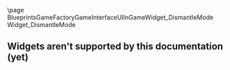 \page BlueprintsGameFactoryGameInterfaceUIInGameWidget_DismantleMode Widget_DismantleMode
## Widgets aren't supported by this documentation (yet)
